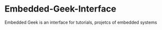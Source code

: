 # Embedded-Geek-Interface
Embedded Geek is an interface for tutorials, projetcs of embedded systems
